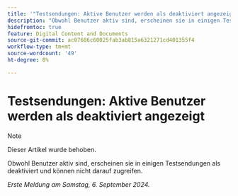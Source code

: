 ```yaml
---
title: '"Testsendungen: Aktive Benutzer werden als deaktiviert angezeigt.'
description: "Obwohl Benutzer aktiv sind, erscheinen sie in einigen Testsendungen als deaktiviert und können nicht darauf zugreifen."
hidefromtoc: true
feature: Digital Content and Documents
source-git-commit: ac07686c60025fab3ab815a6321271cd401355f4
workflow-type: tm+mt
source-wordcount: '49'
ht-degree: 8%

---
```


# Testsendungen: Aktive Benutzer werden als deaktiviert angezeigt

>[!NOTE]
>
>Dieser Artikel wurde behoben.

Obwohl Benutzer aktiv sind, erscheinen sie in einigen Testsendungen als deaktiviert und können nicht darauf zugreifen.

_Erste Meldung am Samstag, 6. September 2024._
